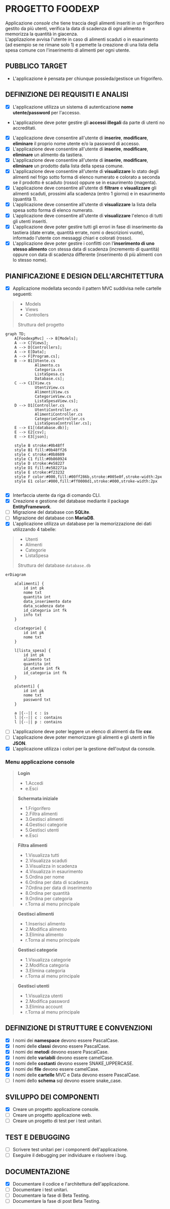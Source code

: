 # PROGETTO FOODEXP


Applicazione *console* che tiene traccia degli alimenti inseriti in un frigorifero gestito da più utenti, verifica la data di scadenza di ogni alimento e memorizza la quantità in giacenza.  
L'applizazione avvisa l'utente in caso di alimenti scaduti o in esaurimento (ad esempio se ne rimane solo 1) e pemette la creazione di una lista della spesa comune con l'inserimento di alimenti per ogni utente.

## PUBBLICO TARGET
- L'applicazione è pensata per chiunque possieda/gestisce un frigorifero.

## DEFINIZIONE DEI REQUISITI E ANALISI
- [x] L'applicazione utilizza un sistema di autenticazione **nome utente/password** per l'accesso.
- L'applicazione deve poter gestire gli **accessi illegali** da parte di utenti no accreditati.
- [x] L'applicazione deve consentire all'utente di **inserire**, **modificare**, **eliminare** il proprio nome utente e/o la password di accesso.
- [x] L'applicazione deve consentire all'utente di **inserire**, **modificare**, **eliminare** un alimento da tastiera.
- [x] L'applicazione deve consentire all'utente di **inserire**, **modificare**, **eliminare** un prodotto dalla lista della spesa comune.
- [x] L'applicazione deve consentire all'utente di **visualizzare** lo stato degli alimenti nel frigo sotto forma di elenco numerato e colorato a seconda se il prodotto è scaduto (rosso) oppure se in esaurimento (magenta).
- [x] L'applicazione deve consentire all'utente di **filtrare** e **visualizzare** gli alimenti scaduti, prossimi alla scadenza (entro 1 giorno) e in esaurimento (quantità 1). 
- [x] L'applicazione deve consentire all'utente di **visualizzare** la lista della spesa sotto forma di elenco numerato.
- [x] L'applicazione deve consentire all'utente di **visualizzare** l'elenco di tutti gli utenti inseriti.
- [x] L'applicazione deve poter gestire tutti gli errori in fase di inserimento da tastiera (date errate, quantità errate, nomi o descrizioni vuote), informado l'utente con messaggi chiari e colorati (rosso).
- [x] L'applicazione deve poter gestire i conflitti con l'**inserimento di uno stesso alimento** con stessa data di scadenza (incremento di quantità) oppure con data di scadenza differente (inserimento di più alimenti con lo stesso nome).

## PIANIFICAZIONE E DESIGN DELL'ARCHITETTURA

- [x] Applicazione modellata secondo il pattern MVC suddivisa nelle cartelle seguenti:
> - Models
> - Views
> - Controllers
>
> Struttura dell progetto
```mermaid
graph TD;
    A[FoodexpMvc] --> B[Models];
    A --> C[Views];
    A --> D[Controllers];
    A --> E[Data];
    A --> F[Program.cs];
    B --> B1[Utente.cs
             Alimento.cs
             Categoria.cs
             ListaSpesa.cs
             Database.cs];
    C --> C1[View.cs
             UtentiView.cs
             AlimentiView.cs
             CategorieView.cs
             ListaSpesaView.cs];
    D --> D1[Controller.cs
             UtentiController.cs
             AlimentiController.cs
             CategorieController.cs
             ListaSpesaController.cs];
    E --> E1[(database.db)];
    E --> E2[csv];
    E --> E3[json];

    style B stroke:#0b48ff
    style B1 fill:#0b48ff26
    style C stroke:#0b8609
    style C1 fill:#0b860924
    style D stroke:#e58227
    style D1 fill:#e582271a
    style E stroke:#f23232
    style F color:#000,fill:#00ff286b,stroke:#005e0f,stroke-width:2px
    style E1 color:#000,fill:#ff0000d1,stroke:#000,stroke-width:2px


```

- [x] Interfaccia utente da riga di comando CLI.
- [x] Creazione e gestione del database mediante il package **EntityFramework**.
- [ ] Migrazione del database con **SQLite**.
- [ ] Migrazione del database con **MariaDB**. 
- [x] L'applicazione utilizza un database per la memorizzazione dei dati utilizzando 4 tabelle:
> - Utenti
> - Alimenti
> - Categorie
> - ListaSpesa  
>  
> Struttura del database `database.db`
```mermaid
erDiagram

    a[alimenti] {
        id int pk
        nome txt
        quantita int
        data_inserimento date
        data_scadenza date
        id_categoria int fk
        info txt 
    }

    c[categorie] {
        id int pk
        nome txt
    }

    l[lista_spesa] {
        id int pk
        alimento txt
        quantita int
        id_utente int fk
        id_categoria int fk
    }
    
    p[utenti] {
        id int pk
        nome txt
        password txt
    }
    
    a |{--|| c : is
    l |{--|| c : contains
    l |{--|| p : contains
```

- [ ] L'applicazione deve poter leggere un elenco di alimenti da file **csv**.
- [ ] L'applicazione deve poter memorizzare gli alimenti e gli utenti in file **JSON**.
- [x] L'applicazione utilizza i colori per la gestione dell'output da console.

### Menu applicazione console
> **Login**
> - 1.Accedi
> - e.Esci

> **Schermata iniziale**
> - 1.Frigorifero
> - 2.Filtra alimenti
> - 3.Gestisci alimenti
> - 4.Gestisci categorie
> - 5.Gestisci utenti
> - e.Esci

> **Filtra alimenti**
> - 1.Visualizza tutti
> - 2.Visualizza scaduti
> - 3.Visualizza in scadenza
> - 4.Visualizza in esaurimento
> - 5.Ordina per nome
> - 6.Ordina per data di scadenza
> - 7.Ordina per data di inserimento
> - 8.Ordina per quantità
> - 9.Ordina per categoria
> - r.Torna al menu principale

> **Gestisci alimenti**
> - 1.Inserisci alimento
> - 2.Modifica alimento
> - 3.Elimina alimento
> - r.Torna al menu principale

> **Gestisci categorie**
> - 1.Visualizza categorie
> - 2.Modifica categoria
> - 3.Elimina categoria
> - r.Torna al menu principale

> **Gestisci utenti**
> - 1.Visualizza utenti
> - 2.Modifica password
> - 3.Elimina account
> - r.Torna al menu principale

## DEFINIZIONE DI STRUTTURE E CONVENZIONI

- [x] I nomi dei **namespace** devono essere PascalCase.
- [x] I nomi delle **classi** devono essere PascalCase.
- [x] I nomi dei **metodi** devono essere PascalCase.
- [x] I nomi delle **variabili** devono essere camelCase.
- [x] I nomi delle **costanti** devono essere SNAKE_UPPERCASE.
- [x] I nomi dei **file** devono essere camelCase.
- [x] I nomi delle **cartelle** MVC e Data devono essere PascalCase.
- [ ] I nomi dello **schema** sql devono essere snake_case.

## SVILUPPO DEI COMPONENTI

- [x] Creare un progetto applicazione console.
- [ ] Creare un progetto applicazione web.
- [ ] Creare un progetto di test per i test unitari.

## TEST E DEBUGGING

- [ ] Scrivere test unitari per i componenti dell'applicazione.
- [ ] Eseguire il debugging per individuare e risolvere i bug.

## DOCUMENTAZIONE

- [x] Documentare il codice e l'architettura dell'applicazione.
- [ ] Documentare i test unitari.
- [ ] Documentare la fase di Beta Testing.
- [ ] Documentare la fase di post Beta Testing.
